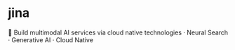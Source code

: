 # jina
🔮 Build multimodal AI services via cloud native technologies · Neural Search · Generative AI · Cloud Native
